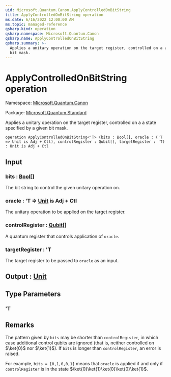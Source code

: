 ```yaml
---
uid: Microsoft.Quantum.Canon.ApplyControlledOnBitString
title: ApplyControlledOnBitString operation
ms.date: 6/16/2022 12:00:00 AM
ms.topic: managed-reference
qsharp.kind: operation
qsharp.namespace: Microsoft.Quantum.Canon
qsharp.name: ApplyControlledOnBitString
qsharp.summary: >-
  Applies a unitary operation on the target register, controlled on a a state specified by a given
  bit mask.
---
```


# ApplyControlledOnBitString operation

Namespace: [Microsoft.Quantum.Canon](xref:Microsoft.Quantum.Canon)

Package: [Microsoft.Quantum.Standard](https://nuget.org/packages/Microsoft.Quantum.Standard)


Applies a unitary operation on the target register, controlled on a a state specified by a givenbit mask.

```qsharp
operation ApplyControlledOnBitString<'T> (bits : Bool[], oracle : ('T => Unit is Adj + Ctl), controlRegister : Qubit[], targetRegister : 'T) : Unit is Adj + Ctl
```


## Input

### bits : [Bool](xref:microsoft.quantum.qsharp.valueliterals#bool-literals)[]

The bit string to control the given unitary operation on.


### oracle : 'T => [Unit](xref:microsoft.quantum.qsharp.valueliterals#unit-literal)  is Adj + Ctl

The unitary operation to be applied on the target register.


### controlRegister : [Qubit](xref:microsoft.quantum.qsharp.valueliterals#qubit-literals)[]

A quantum register that controls application of `oracle`.


### targetRegister : 'T

The target register to be passed to `oracle` as an input.



## Output : [Unit](xref:microsoft.quantum.qsharp.valueliterals#unit-literal)



## Type Parameters

### 'T



## Remarks

The pattern given by `bits` may be shorter than `controlRegister`,in which case additional control qubits are ignored (that is, neithercontrolled on $\ket{0}$ nor $\ket{1}$).If `bits` is longer than `controlRegister`, an error is raised.For example, `bits = [0,1,0,0,1]` means that `oracle` is applied if and only if `controlRegister`is in the state $\ket{0}\ket{1}\ket{0}\ket{0}\ket{1}$.